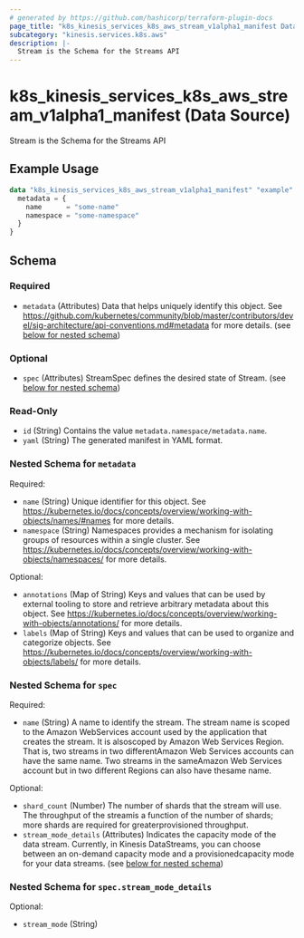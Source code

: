 ```yaml
---
# generated by https://github.com/hashicorp/terraform-plugin-docs
page_title: "k8s_kinesis_services_k8s_aws_stream_v1alpha1_manifest Data Source - terraform-provider-k8s"
subcategory: "kinesis.services.k8s.aws"
description: |-
  Stream is the Schema for the Streams API
---
```


# k8s_kinesis_services_k8s_aws_stream_v1alpha1_manifest (Data Source)

Stream is the Schema for the Streams API

## Example Usage

```terraform
data "k8s_kinesis_services_k8s_aws_stream_v1alpha1_manifest" "example" {
  metadata = {
    name      = "some-name"
    namespace = "some-namespace"
  }
}
```

<!-- schema generated by tfplugindocs -->
## Schema

### Required

- `metadata` (Attributes) Data that helps uniquely identify this object. See https://github.com/kubernetes/community/blob/master/contributors/devel/sig-architecture/api-conventions.md#metadata for more details. (see [below for nested schema](#nestedatt--metadata))

### Optional

- `spec` (Attributes) StreamSpec defines the desired state of Stream. (see [below for nested schema](#nestedatt--spec))

### Read-Only

- `id` (String) Contains the value `metadata.namespace/metadata.name`.
- `yaml` (String) The generated manifest in YAML format.

<a id="nestedatt--metadata"></a>
### Nested Schema for `metadata`

Required:

- `name` (String) Unique identifier for this object. See https://kubernetes.io/docs/concepts/overview/working-with-objects/names/#names for more details.
- `namespace` (String) Namespaces provides a mechanism for isolating groups of resources within a single cluster. See https://kubernetes.io/docs/concepts/overview/working-with-objects/namespaces/ for more details.

Optional:

- `annotations` (Map of String) Keys and values that can be used by external tooling to store and retrieve arbitrary metadata about this object. See https://kubernetes.io/docs/concepts/overview/working-with-objects/annotations/ for more details.
- `labels` (Map of String) Keys and values that can be used to organize and categorize objects. See https://kubernetes.io/docs/concepts/overview/working-with-objects/labels/ for more details.


<a id="nestedatt--spec"></a>
### Nested Schema for `spec`

Required:

- `name` (String) A name to identify the stream. The stream name is scoped to the Amazon WebServices account used by the application that creates the stream. It is alsoscoped by Amazon Web Services Region. That is, two streams in two differentAmazon Web Services accounts can have the same name. Two streams in the sameAmazon Web Services account but in two different Regions can also have thesame name.

Optional:

- `shard_count` (Number) The number of shards that the stream will use. The throughput of the streamis a function of the number of shards; more shards are required for greaterprovisioned throughput.
- `stream_mode_details` (Attributes) Indicates the capacity mode of the data stream. Currently, in Kinesis DataStreams, you can choose between an on-demand capacity mode and a provisionedcapacity mode for your data streams. (see [below for nested schema](#nestedatt--spec--stream_mode_details))

<a id="nestedatt--spec--stream_mode_details"></a>
### Nested Schema for `spec.stream_mode_details`

Optional:

- `stream_mode` (String)
